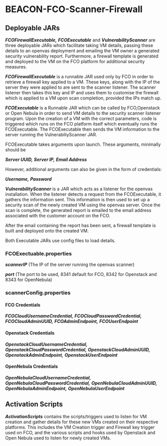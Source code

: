 # BEACON-FCO-Scanner-Firewall

## Deployable JARs

***FCOFirewallExecutable,*** ***FCOExecutable*** and ***VulnerabilityScanner*** are three deployable JARs which facilitate taking VM details, passing these details to an openvas deployment and emailing the VM owner a generated security vulnerability report.  Furthermore, a firewall template is generated and deployed to the VM on the FCO platform for additional security measures.

***FCOFirewallExecutable*** is a runnable JAR used only by FCO in order to retrieve a firewall key applied to a VM.  These keys, along with the IP of the server they were applied to are sent to the scanner listener.  The scanner listener then takes this key and IP and uses them to customise the firewall which is applied to a VM upon scan completion, provided the IPs match up.

***FCOExecutable*** is a Runnable JAR which can be called by FCO,Openstack or Open Nebula in order to send VM details to the security scanner listener program.  Upon the creation of a VM with the correct parameters, code is triggered which runs on the FCO platform itself which eventually runs the FCOExecutable. The FCOExecutable then sends the VM information to the server running the VulnerabiliyScanner JAR.

FCOExecutable takes arguments upon launch.  These arguments, minimally should be

***Server UUID,***
***Server IP,***
***Email Address***

However, additional arguments can also be given in the form of credentials:

***Username,***
***Password***

***VulnerabilityScanner*** is a JAR which acts as a listener for the openvas installation.  When the listener detects a request from the FCOExecutable, it gathers the information sent.  This information is then used to set up a security scan of the newly created VM using the openvas server.  Once the scan is complete, the generated report is emailed to the email address associated with the customer account on the FCO.  

After the email containing the report has been sent, a firewall template is built and deployed onto the created VM.

Both Executable JARs use config files to load details.

### FCOExectuable.properties

***scannerIP*** (The IP of the server running the openvas scanner)

***port*** (The port to be used, 8341 default for FCO, 8342 for Openstack and 8343 for OpenNebula)

### scannerConfig.properties

#### FCO Credentials

***FCOCloudUsernameCredential,***
***FCOCloudPasswordCredential,***
***FCOCloudAdminUUID,***
***FCOAdminEndpoint,***
***FCOUserEndpoint***

#### Openstack Credentials

***OpenstackCloudUsernameCredential,***
***OpenstackCloudPasswordCredential,***
***OpenstackCloudAdminUUID,***
***OpenstackAdminEndpoint,***
***OpenstackUserEndpoint***

#### OpenNebula Credentials
	
***OpenNebulaCloudUsernameCredential,***
***OpenNebulaCloudPasswordCredential,***
***OpenNebulaCloudAdminUUID,***
***OpenNebulaAdminEndpoint,***
***OpenNebulaUserEndpoint***

## Activation Scripts

***ActivationScripts*** contains the scripts/triggers used to listen for VM creation and gather details for these new VMs created on their respective platforms.  This includes the VM Creation trigger and Firewall key trigger used on FCO, and the various scripts and hooks used by Openstack and Open Nebula used to listen for newly created VMs.
